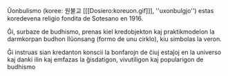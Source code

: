 Ŭonbulismo (koree: 원불교 <nowiki>[</nowiki>[[Dosiero:koreuon.gif]]<nowiki>]</nowiki>, ''uxonbulgjo'') estas koredevena religio fondita de Sotesano en 1916.

Ĝi, surbaze de budhismo, prenas kiel kredobjekton kaj praktikmodelon la darmkorpan budhon Ilŭonsang (formo de unu cirklo), kiu simbolas la veron. 

Ĝi instruas sian kredanton konscii la bonfarojn de ĉiuj estaĵoj en la universo kaj danki ilin kaj emfazas la ĝisdatigon, vivutiligon kaj popularigon de budhismo